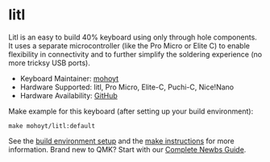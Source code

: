 # litl

Litl is an easy to build 40% keyboard using only through hole components. It uses a separate microcontroller (like the Pro Micro or Elite C) to enable flexibility in connectivity and to further simplify the soldering experience (no more tricksy USB ports).

* Keyboard Maintainer: [mohoyt](https://github.com/mohoyt)
* Hardware Supported: litl, Pro Micro, Elite-C, Puchi-C, Nice!Nano
* Hardware Availability: [GitHub](https://github.com/mohoyt/litl)

Make example for this keyboard (after setting up your build environment):

    make mohoyt/litl:default

See the [build environment setup](https://docs.qmk.fm/#/getting_started_build_tools) and the [make instructions](https://docs.qmk.fm/#/getting_started_make_guide) for more information. Brand new to QMK? Start with our [Complete Newbs Guide](https://docs.qmk.fm/#/newbs).
